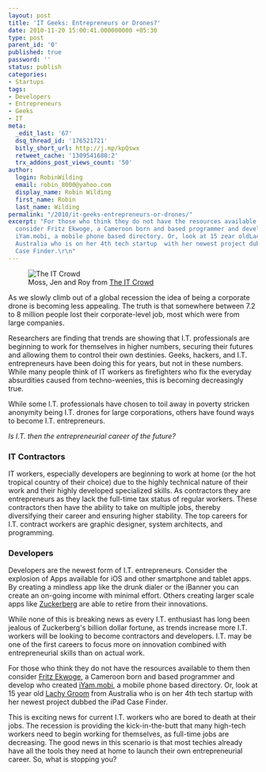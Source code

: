 ```yaml
---
layout: post
title: 'IT Geeks: Entrepreneurs or Drones?'
date: 2010-11-20 15:00:41.000000000 +05:30
type: post
parent_id: '0'
published: true
password: ''
status: publish
categories:
- Startups
tags:
- Developers
- Entrepreneurs
- Geeks
- IT
meta:
  _edit_last: '67'
  dsq_thread_id: '176521721'
  bitly_short_url: http://j.mp/kpQswx
  retweet_cache: '1309541680:2'
  trx_addons_post_views_count: '50'
author:
  login: RobinWilding
  email: robin_8000@yahoo.com
  display_name: Robin Wilding
  first_name: Robin
  last_name: Wilding
permalink: "/2010/it-geeks-entrepreneurs-or-drones/"
excerpt: "For those who think they do not have the resources available to them then
  consider Fritz Ekwoge, a Cameroon born and based programmer and develop who created
  iYam.mobi, a mobile phone based directory. Or, look at 15 zear oldLachy Groom from
  Australia who is on her 4th tech startup  with her newest project dubbed the iPad
  Case Finder.\r\n"
---
```

<figure><img src="/static/2010/11/the-it-crowd.jpg" alt="The IT Crowd" /><br />
<figcaption>Moss, Jen and Roy from <a href="http://www.channel4.com/programmes/the-it-crowd">The IT Crowd</a></figcaption>
</figure>
<p>As we slowly climb out of a global recession the idea of being a corporate drone is becoming less appealing. The truth is that somewhere between 7.2 to 8 million people lost their corporate-level job, most which were from large companies.</p>
<p>Researchers are finding that trends are showing that  I.T. professionals  are beginning to work for themselves in higher numbers, securing their futures and allowing them to control their own destinies. Geeks, hackers, and I.T. entrepreneurs have been doing this for years, but not in these numbers. While many people think of IT workers as firefighters who fix the everyday absurdities caused from techno-weenies, this is becoming decreasingly true.</p>
<p><!--more--></p>
<p>While some I.T. professionals have chosen to toil away in poverty stricken anonymity being I.T. drones for large corporations, others have found ways to become I.T. entrepreneurs.  </p>
<p><em>Is I.T. then the entrepreneurial career of the future?</em></p>
<h3>IT Contractors</h3>
<p>IT workers, especially developers are beginning to work at home (or the hot tropical country of their choice) due to the highly technical nature of their work and their highly developed specialized skills. As contractors they are entrepreneurs as they lack the full-time tax status of regular workers. These contractors then have the ability to take on multiple jobs, thereby diversifying their career and ensuring higher stability. The top careers for I.T. contract workers are graphic designer, system architects, and  programming.</p>
<h3>Developers</h3>
<p>Developers are the newest form of I.T. entrepreneurs. Consider the explosion of Apps available for iOS and other smartphone and tablet apps. By creating a mindless app like the drunk dialer or the iBanner you can create an on-going income with minimal effort. Others creating larger scale apps like <a href="http://en.wikipedia.org/wiki/Mark_Zuckerberg">Zuckerberg</a> are able to retire from their innovations.</p>
<p>While none of this is breaking news as every I.T. enthusiast has long been jealous of Zuckerberg's billion dollar fortune, as trends increase more I.T. workers will be looking to become contractors and developers.  I.T. may be one of the first careers to focus more on innovation combined with entrepreneurial skills than on actual work. </p>
<p>For those who think they do not have the resources available to them then consider <a href="http://twitter.com/ekwogefee">Fritz Ekwoge</a>, a Cameroon born and based programmer and develop who created <a href="http://iyam.mobi/">iYam.mobi</a>, a mobile phone based directory. Or, look at 15 year old <a href="http://au.linkedin.com/pub/lachy-groom/5/889/b21">Lachy Groom</a> from Australia who is on her 4th tech startup  with her newest project dubbed the iPad Case Finder.</p>
<p>This is exciting news for current I.T. workers who are bored to death at their jobs. The recession is providing the kick-in-the-butt that many high-tech workers need to begin working for themselves, as full-time jobs are decreasing. The good news in this scenario is that most techies already have all the tools they need at home to launch their own entrepreneurial career. So, what is stopping you?</p>
